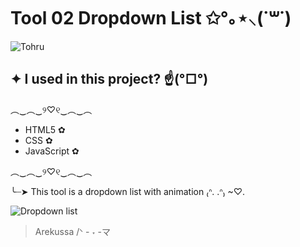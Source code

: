 # Tool 02 Dropdown List ✩°｡⋆⸜(˙꒳​˙)
![Tohru](https://media.tenor.com/B_Ku8GtGqdkAAAAM/tohru.gif)

## ✦ I used in this project? ☝️(°□°) 
  ︵‿︵‿୨♡୧‿︵‿︵
 - HTML5 ✿
 - CSS ✿
 - JavaScript ✿
 
︵‿︵‿୨♡୧‿︵‿︵

 ╰┈➤ This tool is a dropdown list with animation ₍ᐢ. .ᐢ₎ ~♡.
 
  ![Dropdown list](https://github.com/Arekussa/tool-02-dropdown-list/blob/main/images/dropdown-list.gif)
>
>
>Arekussa /ᐠ - ˕ -マ
